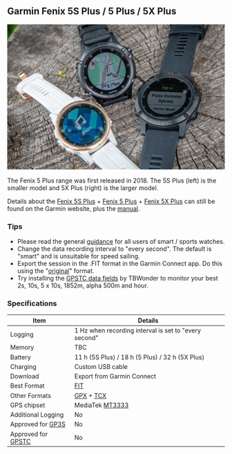 ## Garmin Fenix 5S Plus / 5 Plus / 5X Plus

![img](img/Garmin-Fenix5-Plus-5-5S-5X.jpg)



The Fenix 5 Plus range was first released in 2018. The 5S Plus (left) is the smaller model and 5X Plus (right) is the larger model.

Details about the [Fenix 5S Plus](https://www.garmin.com/en-GB/p/603201) + [Fenix 5 Plus](https://www.garmin.com/en-GB/p/603267) + [Fenix 5X Plus](https://www.garmin.com/en-GB/p/603229) can still be found on the Garmin website, plus the [manual](https://www8.garmin.com/manuals/webhelp/fenix5plus/EN-US/GUID-C8E25FD1-3499-4B5C-B45F-C4BF88283284-homepage.html).



### Tips

- Please read the general [guidance](../../../guidance.md) for all users of smart / sports watches.
- Change the data recording interval to "every second". The default is "smart" and is unsuitable for speed sailing.
- Export the session in the .FIT format in the Garmin Connect app. Do this using the "[original](https://support.garmin.com/en-GB/?faq=W1TvTPW8JZ6LfJSfK512Q8)" format.
- Try installing the [GPSTC data fields](https://www.haigh.id.au/GPSTC.htm) by TBWonder to monitor your best 2s, 10s, 5 x 10s, 1852m, alpha 500m and hour.



### Specifications

| Item                                                       | Details                                                      |
| ---------------------------------------------------------- | ------------------------------------------------------------ |
| Logging                                                    | 1 Hz when recording interval is set to "every second"        |
| Memory                                                     | TBC                                                          |
| Battery                                                    | 11 h (5S Plus) / 18 h (5 Plus) / 32 h (5X Plus)              |
| Charging                                                   | Custom USB cable                                             |
| Download                                                   | Export from Garmin Connect |
| Best Format                                                | [FIT](https://developer.garmin.com/fit/protocol/)            |
| Other Formats                                              | [GPX](https://en.wikipedia.org/wiki/GPS_Exchange_Format) + [TCX](https://en.wikipedia.org/wiki/Training_Center_XML)     |
| GPS chipset                                                | MediaTek [MT3333](https://labs.mediatek.com/en/chipset/MT3333) |
| Additional Logging                                         | No                                                           |
| Approved for [GP3S](https://www.gps-speedsurfing.com/)     | No                                                           |
| Approved for [GPSTC](https://www.gpsteamchallenge.com.au/) | No                                                           |
